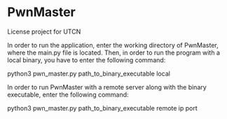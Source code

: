 # PwnMaster

License project for UTCN

In order to run the application, enter the working directory of PwnMaster, where the main.py file is located. Then, in order to run the program with a local binary, you have to enter the following command:

python3 pwn\_master.py path\_to\_binary\_executable local

In order to run PwnMaster with a remote server along with the binary executable, enter the following command:

python3 pwn\_master.py path\_to\_binary\_executable remote ip port